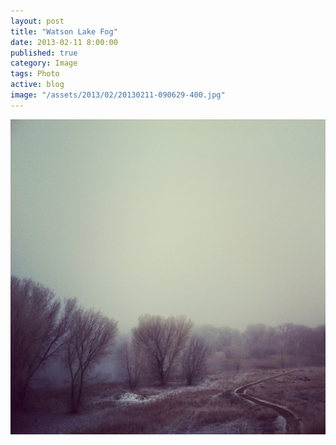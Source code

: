 ```yaml
---
layout: post
title: "Watson Lake Fog"
date: 2013-02-11 8:00:00
published: true
category: Image
tags: Photo
active: blog
image: "/assets/2013/02/20130211-090629-400.jpg"
---
```


<img src="/assets/2013/02/20130211-090629.jpg" class="img-responsive" alt="Watson Lake Fog" />
